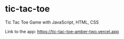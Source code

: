 # tic-tac-toe
Tic Tac Toe Game with JavaScript, HTML, CSS

Link to the app: https://tic-tac-toe-amber-two.vercel.app
